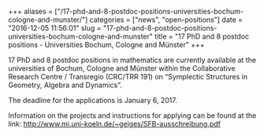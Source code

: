 +++
aliases = ["/17-phd-and-8-postdoc-positions-universities-bochum-cologne-and-munster/"]
categories = ["news", "open-positions"]
date = "2016-12-05 11:56:01"
slug = "17-phd-and-8-postdoc-positions-universities-bochum-cologne-and-munster"
title = "17 PhD and 8 postdoc positions - Universities Bochum, Cologne and Münster"
+++

17 PhD and 8 postdoc positions in mathematics are currently available at
the universities of Bochum, Cologne and Münster within the Collaborative
Research Centre / Transregio (CRC/TRR 191) on “Symplectic Structures in
Geometry, Algebra and Dynamics”.

The deadline for the applications is January 6, 2017.

Information on the projects and instructions for applying can be found
at the link: <http://www.mi.uni-koeln.de/~geiges/SFB-ausschreibung.pdf>

 

